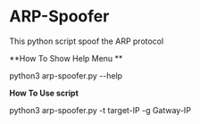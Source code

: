 # ARP-Spoofer
This python script spoof the ARP protocol 


**How To Show Help Menu **

python3 arp-spoofer.py --help

**How To Use script**


python3 arp-spoofer.py -t target-IP -g Gatway-IP
